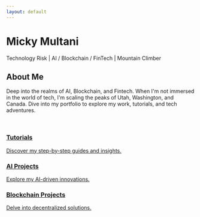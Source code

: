 ```yaml
---
layout: default
---
```


<!-- Floating Header -->
<div id="floating-header">
    <h1>Micky Multani</h1>
    <p>Technology Risk | AI / Blockchain / FinTech | Mountain Climber</p>
</div>

<!-- Dynamic Blurb -->
<div id="dynamic-blurb">
    <h2>About Me</h2>
    <p>
        Deep into the realms of AI, Blockchain, and Fintech. 
        When I'm not immersed in the world of tech, I'm scaling the peaks of Utah, Washington, and Canada. 
        Dive into my portfolio to explore my work, tutorials, and tech adventures.
    </p>
    <br>
    <p id="typewriter"></p>
</div>

<!-- Floating Navigation Boxes -->
<div id="floating-nav">
    <a href="./tutorials/" class="nav-box">
        <h3>Tutorials</h3>
        <p>Discover my step-by-step guides and insights.</p>
    </a>
    <a href="./ai-projects/" class="nav-box">
        <h3>AI Projects</h3>
        <p>Explore my AI-driven innovations.</p>
    </a>
    <a href="./blockchain-projects/" class="nav-box">
        <h3>Blockchain Projects</h3>
        <p>Delve into decentralized solutions.</p>
    </a>
</div>